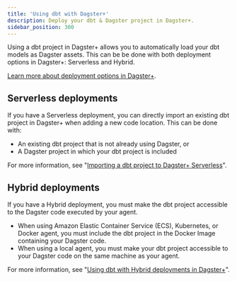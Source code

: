 ```yaml
---
title: 'Using dbt with Dagster+'
description: Deploy your dbt & Dagster project in Dagster+.
sidebar_position: 300
---
```


Using a dbt project in Dagster+ allows you to automatically load your dbt models as Dagster assets. This can be be done with both deployment options in Dagster+: Serverless and Hybrid.

[Learn more about deployment options in Dagster+](/deployment/dagster-plus).

## Serverless deployments

If you have a Serverless deployment, you can directly import an existing dbt project in Dagster+ when adding a new code location. This can be done with:

- An existing dbt project that is not already using Dagster, or
- A Dagster project in which your dbt project is included

For more information, see "[Importing a dbt project to Dagster+ Serverless](/integrations/libraries/dbt/using-dbt-with-dagster-plus/serverless)".

## Hybrid deployments

If you have a Hybrid deployment, you must make the dbt project accessible to the Dagster code executed by your agent.

- When using Amazon Elastic Container Service (ECS), Kubernetes, or Docker agent, you must include the dbt project in the Docker Image containing your Dagster code.
- When using a local agent, you must make your dbt project accessible to your Dagster code on the same machine as your agent.

For more information, see "[Using dbt with Hybrid deployments in Dagster+](/integrations/libraries/dbt/using-dbt-with-dagster-plus/hybrid)".
